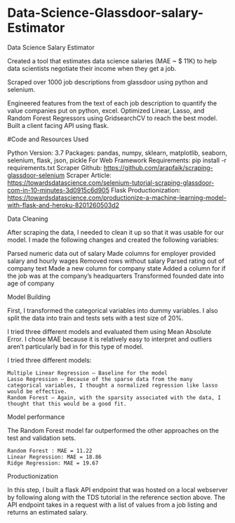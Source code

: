 # Data-Science-Glassdoor-salary-Estimator
Data Science Salary Estimator




Created a tool that estimates data science salaries (MAE ~ $ 11K) to help data scientists negotiate their income when   they get a job.

Scraped over 1000 job descriptions from glassdoor using python and selenium.
    
Engineered features from the text of each job description to quantify the value companies put on python, excel.
Optimized Linear, Lasso, and Random Forest Regressors using GridsearchCV to reach the best model.
Built a client facing API using flask.


     

#Code and Resources Used

Python Version: 3.7
Packages: pandas, numpy, sklearn, matplotlib, seaborn, selenium, flask, json, pickle
For Web Framework Requirements: pip install -r requirements.txt
Scraper Github: https://github.com/arapfaik/scraping-glassdoor-selenium
Scraper Article: https://towardsdatascience.com/selenium-tutorial-scraping-glassdoor-com-in-10-minutes-3d0915c6d905
Flask Productionization: https://towardsdatascience.com/productionize-a-machine-learning-model-with-flask-and-heroku-8201260503d2



Data Cleaning

After scraping the data, I needed to clean it up so that it was usable for our model. I made the following changes and created the following variables:

Parsed numeric data out of salary
Made columns for employer provided salary and hourly wages
Removed rows without salary
Parsed rating out of company text
Made a new column for company state
Added a column for if the job was at the company’s headquarters
Transformed founded date into age of company


Model Building

First, I transformed the categorical variables into dummy variables. I also split the data into train and tests sets with a test size of 20%.

I tried three different models and evaluated them using Mean Absolute Error. I chose MAE because it is relatively easy to interpret and outliers aren’t particularly bad in for this type of model.

I tried three different models:

    Multiple Linear Regression – Baseline for the model
    Lasso Regression – Because of the sparse data from the many categorical variables, I thought a normalized regression like lasso would be effective.
    Random Forest – Again, with the sparsity associated with the data, I thought that this would be a good fit.

Model performance

The Random Forest model far outperformed the other approaches on the test and validation sets.

    Random Forest : MAE = 11.22
    Linear Regression: MAE = 18.86
    Ridge Regression: MAE = 19.67


Productionization

In this step, I built a flask API endpoint that was hosted on a local webserver by following along with the TDS tutorial in the reference section above. The API endpoint takes in a request with a list of values from a job listing and returns an estimated salary.

       






    
